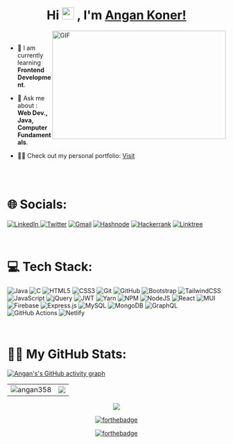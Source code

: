 <div>
    <h1 align="center">
        Hi <img src="https://media.giphy.com/media/hvRJCLFzcasrR4ia7z/giphy.gif" width="28"> ,
        I'm <a href="https://www.linkedin.com/in/angan358/" target="_blank"> Angan Koner!</a>
    </h1>
</div>

<img align="right" alt="GIF" src="https://camo.githubusercontent.com/5ddf73ad3a205111cf8c686f687fc216c2946a75005718c8da5b837ad9de78c9/68747470733a2f2f7468756d62732e6766796361742e636f6d2f4576696c4e657874446576696c666973682d736d616c6c2e676966" width="400px" height="250" />

<br>

- 🌱 I am currently learning **Frontend Development**.

- 💬 Ask me about : **Web Dev., Java, Computer Fundamentals**.

- 👨‍💻 Check out my personal portfolio: <a href="" target="_blank">Visit</a>

<br>
<br>

# 🌐 Socials:

<a href="https://www.linkedin.com/in/angan358/" target="_blank"> ![LinkedIn](https://img.shields.io/badge/linkedin-%230077B5.svg?style=for-the-badge&logo=linkedin&logoColor=white) </a>
<a href="http://twitter.com/AnganKoner00" target="_blank">![Twitter](https://img.shields.io/badge/Twitter-%231DA1F2.svg?style=for-the-badge&logo=Twitter&logoColor=white)</a>
<a href="mailto:angankoner358@gmail.com" target="_blank">![Gmail](https://img.shields.io/badge/Gmail-D14836?style=for-the-badge&logo=gmail&logoColor=white)</a>
<a href="https://angan.hashnode.dev/" target="_blank">![Hashnode](https://img.shields.io/badge/Hashnode-2962FF?style=for-the-badge&logo=hashnode&logoColor=white)</a>
<a href="https://www.hackerrank.com/mrinnnmoy" target="_blank">![Hackerrank](https://img.shields.io/badge/-Hackerrank-2EC866?style=for-the-badge&logo=HackerRank&logoColor=white)</a>
<a href="http://linktr.ee/angankoner" target="_blank">![Linktree](https://img.shields.io/badge/linktree-1de9b6?style=for-the-badge&logo=linktree&logoColor=white)</a>

<br>

# 💻 Tech Stack:

![Java](https://img.shields.io/badge/java-%23ED8B00.svg?style=for-the-badge&logo=java&logoColor=white)
![C](https://img.shields.io/badge/c-%2300599C.svg?style=for-the-badge&logo=c&logoColor=white)
![HTML5](https://img.shields.io/badge/html5-%23E34F26.svg?style=for-the-badge&logo=html5&logoColor=white)
![CSS3](https://img.shields.io/badge/css3-%231572B6.svg?style=for-the-badge&logo=css3&logoColor=white)
![Git](https://img.shields.io/badge/git-%23F05033.svg?style=for-the-badge&logo=git&logoColor=white)
![GitHub](https://img.shields.io/badge/github-%23121011.svg?style=for-the-badge&logo=github&logoColor=white)
![Bootstrap](https://img.shields.io/badge/bootstrap-%23563D7C.svg?style=for-the-badge&logo=bootstrap&logoColor=white)
![TailwindCSS](https://img.shields.io/badge/tailwindcss-%2338B2AC.svg?style=for-the-badge&logo=tailwind-css&logoColor=white)
![JavaScript](https://img.shields.io/badge/javascript-%23323330.svg?style=for-the-badge&logo=javascript&logoColor=%23F7DF1E)
![jQuery](https://img.shields.io/badge/jquery-%230769AD.svg?style=for-the-badge&logo=jquery&logoColor=white)
![JWT](https://img.shields.io/badge/JWT-black?style=for-the-badge&logo=JSON%20web%20tokens)
![Yarn](https://img.shields.io/badge/yarn-%232C8EBB.svg?style=for-the-badge&logo=yarn&logoColor=white)
![NPM](https://img.shields.io/badge/NPM-%23000000.svg?style=for-the-badge&logo=npm&logoColor=white)
![NodeJS](https://img.shields.io/badge/node.js-6DA55F?style=for-the-badge&logo=node.js&logoColor=white)
![React](https://img.shields.io/badge/react-%2320232a.svg?style=for-the-badge&logo=react&logoColor=%2361DAFB)
![MUI](https://img.shields.io/badge/MUI-%230081CB.svg?style=for-the-badge&logo=mui&logoColor=white)
![Firebase](https://img.shields.io/badge/firebase-%23039BE5.svg?style=for-the-badge&logo=firebase)
![Express.js](https://img.shields.io/badge/express.js-%23404d59.svg?style=for-the-badge&logo=express&logoColor=%2361DAFB)
![MySQL](https://img.shields.io/badge/mysql-%2300f.svg?style=for-the-badge&logo=mysql&logoColor=white)
![MongoDB](https://img.shields.io/badge/MongoDB-%234ea94b.svg?style=for-the-badge&logo=mongodb&logoColor=white)
![GraphQL](https://img.shields.io/badge/-GraphQL-E10098?style=for-the-badge&logo=graphql&logoColor=white)
![GitHub Actions](https://img.shields.io/badge/github%20actions-%232671E5.svg?style=for-the-badge&logo=githubactions&logoColor=white)
![Netlify](https://img.shields.io/badge/netlify-%23000000.svg?style=for-the-badge&logo=netlify&logoColor=#00C7B7)

<br>
   
# 👨‍💻 My GitHub Stats:

<!-- [![ANGAN's GitHub activity graph](https://activity-graph.herokuapp.com/graph?username=angan358&bg_color=0D1117&color=42f563&line=03b5fc&point=ffffff&hide_border=true)](https://github.com/angan358) -->
[![Angan's's GitHub activity graph](https://github-readme-activity-graph.cyclic.app/graph?username=angan358&bg_color=000000&color=42f563&line=03b5fc&point=ffffff&hide_border=true)](https://github.com/angan358/github-readme-activity-graph)


 <table align="center">
    <tr>
      <td><img src="https://github-readme-stats.vercel.app/api?username=angan358&show_icons=true&locale=en&theme=chartreuse-dark&hide_border=true" alt="angan358" /></td>
 <td><img src="https://github-readme-stats.vercel.app/api/top-langs?username=angan358&show_icons=true&locale=en&layout=compact&theme=chartreuse-dark&hide_border=true" /></td>
    </tr>
  </table>

<div align="center">
  <p><img align="center" src="https://github-readme-streak-stats.herokuapp.com/?user=angan358&theme=chartreuse-dark&hide_border=true&stroke=0000&background=060A0CD" /></p>
    
  [![forthebadge](https://forthebadge.com/images/badges/built-with-love.svg)](https://forthebadge.com)
    
  [![forthebadge](https://forthebadge.com/images/badges/powered-by-coffee.svg)](https://forthebadge.com)
</div>
